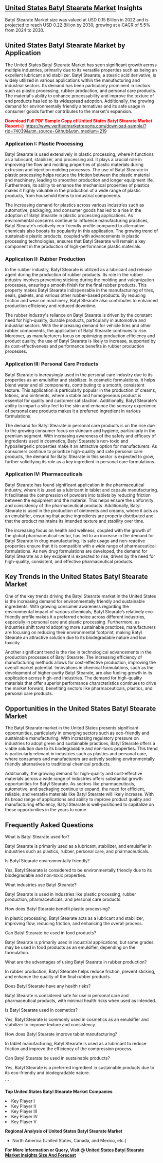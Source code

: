 <h2><a href="https://www.verifiedmarketreports.com/download-sample/?rid=74039&amp;utm_source=Github&amp;utm_medium=219" target="_blank">United States Batyl Stearate Market</a> Insights</h2><p>Batyl Stearate Market size was valued at USD 0.15 Billion in 2022 and is projected to reach USD 0.22 Billion by 2030, growing at a CAGR of 5.5% from 2024 to 2030.</p><p> <h2>United States Batyl Stearate Market by Application</h2> <p>The United States Batyl Stearate Market has seen significant growth across multiple industries, primarily due to its versatile properties such as being an excellent lubricant and stabilizer. Batyl Stearate, a stearic acid derivative, is widely utilized in various applications within the manufacturing and industrial sectors. Its demand has been particularly prominent in sectors such as plastic processing, rubber production, and personal care products. The material's ability to enhance processability and improve the texture of end products has led to its widespread adoption. Additionally, the growing demand for environmentally friendly alternatives and its safe usage in consumer goods further contributes to the market's expansion. <p><span class=""><span style="color: #ff0000;"><strong>Download Full PDF Sample Copy of United States Batyl Stearate Market Report</strong> @ </span><a href="https://www.verifiedmarketreports.com/download-sample/?rid=74039&amp;utm_source=Github&amp;utm_medium=219" target="_blank">https://www.verifiedmarketreports.com/download-sample/?rid=74039&amp;utm_source=Github&amp;utm_medium=219</a></span></p></p> <h3>Application I: Plastic Processing</h3> <p>Batyl Stearate is used extensively in plastic processing, where it functions as a lubricant, stabilizer, and processing aid. It plays a crucial role in improving the flow and molding properties of plastic materials during extrusion and injection molding processes. The use of Batyl Stearate in plastic processing helps reduce the friction between the plastic material and machinery, leading to smoother production and longer equipment life. Furthermore, its ability to enhance the mechanical properties of plastics makes it highly valuable in the production of a wide range of plastic products, from household items to industrial components.</p> <p>The increasing demand for plastics across various industries such as automotive, packaging, and consumer goods has led to a rise in the adoption of Batyl Stearate in plastic processing applications. As environmental concerns continue to influence manufacturing practices, Batyl Stearate’s relatively eco-friendly profile compared to alternative chemicals also boosts its popularity in this application. The growing trend of sustainable plastic products, coupled with advancements in plastic processing technologies, ensures that Batyl Stearate will remain a key component in the production of high-performance plastic materials.</p> <h3>Application II: Rubber Production</h3> <p>In the rubber industry, Batyl Stearate is utilized as a lubricant and release agent during the production of rubber products. Its role in the rubber industry involves preventing sticking during the molding and vulcanization processes, ensuring a smooth finish for the final rubber products. This property makes Batyl Stearate indispensable in the manufacturing of tires, seals, gaskets, and various other rubber-based products. By reducing friction and wear on machinery, Batyl Stearate also contributes to enhanced production efficiency and reduced downtime.</p> <p>The rubber industry's reliance on Batyl Stearate is driven by the constant need for high-quality, durable products, particularly in automotive and industrial sectors. With the increasing demand for vehicle tires and other rubber components, the application of Batyl Stearate continues to rise. Moreover, as manufacturers focus on optimizing production efficiency and product quality, the use of Batyl Stearate is likely to increase, supported by its cost-effectiveness and performance benefits in rubber production processes.</p> <h3>Application III: Personal Care Products</h3> <p>Batyl Stearate is increasingly used in the personal care industry due to its properties as an emulsifier and stabilizer. In cosmetic formulations, it helps blend water and oil components, contributing to a smooth, consistent texture. This application is particularly popular in the production of creams, lotions, and ointments, where a stable and homogeneous product is essential for quality and customer satisfaction. Additionally, Batyl Stearate's ability to impart a silky feel to the skin and enhance the sensory experience of personal care products makes it a preferred ingredient in various formulations.</p> <p>The demand for Batyl Stearate in personal care products is on the rise due to the growing consumer focus on skincare and hygiene, particularly in the premium segment. With increasing awareness of the safety and efficacy of ingredients used in cosmetics, Batyl Stearate's non-toxic and hypoallergenic properties make it an attractive option for manufacturers. As consumers continue to prioritize high-quality and safe personal care products, the demand for Batyl Stearate in this sector is expected to grow, further solidifying its role as a key ingredient in personal care formulations.</p> <h3>Application IV: Pharmaceuticals</h3> <p>Batyl Stearate has found significant application in the pharmaceutical industry, where it is used as a lubricant in tablet and capsule manufacturing. It facilitates the compression of powders into tablets by reducing friction between the equipment and the material. This helps ensure the uniformity and consistency of the pharmaceutical products. Additionally, Batyl Stearate is used in the production of ointments and creams, where it acts as an emulsifier, ensuring that active ingredients are properly distributed and that the product maintains its intended texture and stability over time.</p> <p>The increasing focus on health and wellness, coupled with the growth of the global pharmaceutical sector, has led to an increase in the demand for Batyl Stearate in drug manufacturing. Its safe usage and non-reactive properties ensure that it is compatible with a wide range of pharmaceutical formulations. As new drug formulations are developed, the demand for Batyl Stearate as a key excipient is expected to rise, driven by the need for high-quality, consistent, and effective pharmaceutical products.</p> <h2>Key Trends in the United States Batyl Stearate Market</h2> <p>One of the key trends driving the Batyl Stearate market in the United States is the increasing demand for environmentally friendly and sustainable ingredients. With growing consumer awareness regarding the environmental impact of various chemicals, Batyl Stearate’s relatively eco-friendly profile makes it a preferred choice across different industries, especially in personal care and plastic processing. Furthermore, as industries shift toward adopting more sustainable practices, manufacturers are focusing on reducing their environmental footprint, making Batyl Stearate an attractive solution due to its biodegradable nature and low toxicity.</p> <p>Another significant trend is the rise in technological advancements in the production processes of Batyl Stearate. The increasing efficiency of manufacturing methods allows for cost-effective production, improving the overall market potential. Innovations in chemical formulations, such as the development of higher-purity Batyl Stearate, are also fueling growth in its application across high-end industries. The demand for high-quality materials that offer superior performance characteristics continues to drive the market forward, benefiting sectors like pharmaceuticals, plastics, and personal care products.</p> <h2>Opportunities in the United States Batyl Stearate Market</h2> <p>The Batyl Stearate market in the United States presents significant opportunities, particularly in emerging sectors such as eco-friendly and sustainable manufacturing. With increasing regulatory pressure on industries to adopt green and sustainable practices, Batyl Stearate offers a viable solution due to its biodegradable and non-toxic properties. This trend is particularly relevant in industries such as plastics and personal care, where consumers and manufacturers are actively seeking environmentally friendly alternatives to traditional chemical products.</p> <p>Additionally, the growing demand for high-quality and cost-effective materials across a wide range of industries offers substantial growth opportunities for Batyl Stearate. As sectors like pharmaceuticals, automotive, and packaging continue to expand, the need for efficient, reliable, and versatile materials like Batyl Stearate will likely increase. With its broad range of applications and ability to improve product quality and manufacturing efficiency, Batyl Stearate is well-positioned to capitalize on these opportunities in the years to come.</p> <h2>Frequently Asked Questions</h2> <p>What is Batyl Stearate used for?</p> <p>Batyl Stearate is primarily used as a lubricant, stabilizer, and emulsifier in industries such as plastics, rubber, personal care, and pharmaceuticals.</p> <p>Is Batyl Stearate environmentally friendly?</p> <p>Yes, Batyl Stearate is considered to be environmentally friendly due to its biodegradable and non-toxic properties.</p> <p>What industries use Batyl Stearate?</p> <p>Batyl Stearate is used in industries like plastic processing, rubber production, pharmaceuticals, and personal care products.</p> <p>How does Batyl Stearate benefit plastic processing?</p> <p>In plastic processing, Batyl Stearate acts as a lubricant and stabilizer, improving flow, reducing friction, and enhancing the overall process.</p> <p>Can Batyl Stearate be used in food products?</p> <p>Batyl Stearate is primarily used in industrial applications, but some grades may be used in food products as an emulsifier, depending on the formulation.</p> <p>What are the advantages of using Batyl Stearate in rubber production?</p> <p>In rubber production, Batyl Stearate helps reduce friction, prevent sticking, and enhance the quality of the final rubber products.</p> <p>Does Batyl Stearate have any health risks?</p> <p>Batyl Stearate is considered safe for use in personal care and pharmaceutical products, with minimal health risks when used as intended.</p> <p>Is Batyl Stearate used in cosmetics?</p> <p>Yes, Batyl Stearate is commonly used in cosmetics as an emulsifier and stabilizer to improve texture and consistency.</p> <p>How does Batyl Stearate improve tablet manufacturing?</p> <p>In tablet manufacturing, Batyl Stearate is used as a lubricant to reduce friction and improve the efficiency of the compression process.</p> <p>Can Batyl Stearate be used in sustainable products?</p> <p>Yes, Batyl Stearate is a preferred ingredient in sustainable products due to its eco-friendly and biodegradable nature.</p> ```</p><p><strong>Top United States Batyl Stearate Market Companies</strong></p><div data-test-id=""><p><li>Key Player I</li><li> Key Player II</li><li> Key Player III</li><li> Key Player IV</li><li> Key Player V</li></p><div><strong>Regional Analysis of&nbsp;United States Batyl Stearate Market</strong></div><ul><li dir="ltr"><p dir="ltr">North America&nbsp;(United States, Canada, and Mexico, etc.)</p></li></ul><p><strong>For More Information or Query, Visit @&nbsp;</strong><strong><a href="https://www.verifiedmarketreports.com/product/batyl-stearate-market-insights-2019-global-and-chinese-analysis-and-forecast-to-2024/?utm_source=Github&amp;utm_medium=219" target="_blank">United States Batyl Stearate Market Insights Size And Forecast</a></strong></p></div>
